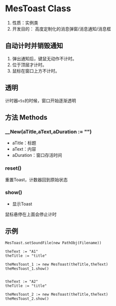 # MesToast Class

1.  性质：实例类
2.	开发目的：
高度定制化的消息弹窗/消息通知/消息框
## 自动计时并销毁通知
1. 弹出通知后，键鼠无动作不计时。
2. 位于顶层才计时。
3. 鼠标在窗口上方不计时。

## 透明
计时器`<5s`的时候，窗口开始逐渐透明

## 方法 Methods

### __New(aTitle,aText,aDuration := "")
-   aTitle：标题
-   aText：内容
-   aDuration：窗口存活时间

### reset()
重置Toast，计数器回到原始状态
### show()
- 显示Toast

鼠标悬停在上面会停止计时

## 示例
```AutoHotKey
MesToast.setSoundFile(new PathObj(Filename))

theText := "A1"
theTitle := "title"

theMesToast_1 := new MesToast(theTitle,theText)
theMesToast_1.show()


theText := "A2"
theTitle := "title"

theMesToast_2 := new MesToast(theTitle,theText)
theMesToast_2.show()
```